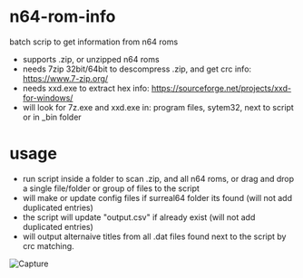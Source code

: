 # n64-rom-info
batch scrip to get information from n64 roms
* supports .zip, or unzipped n64 roms
* needs 7zip 32bit/64bit to descompress .zip, and get crc info: https://www.7-zip.org/
* needs xxd.exe to extract hex info: https://sourceforge.net/projects/xxd-for-windows/
* will look for 7z.exe and xxd.exe in: program files, sytem32, next to script or in _bin folder
# usage

* run script inside a folder to scan .zip, and all n64 roms, or drag and drop a single file/folder or group of files to the script
* will make or update config files if surreal64 folder its found (will not add duplicated entries)
* the script will update "output.csv" if already exist (will not add duplicated entries)
* will output alternaive titles from all .dat files found next to the script by crc matching.


![Capture](https://user-images.githubusercontent.com/28023649/204117730-366c8409-5fe5-4cd9-8ba8-378f5e62cf76.JPG)
